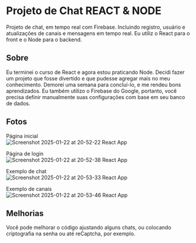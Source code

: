 # Projeto de Chat REACT & NODE
Projeto de chat, em tempo real com Firebase. Incluindo registro, usuário e atualizações de canais e mensagens em tempo real.
Eu utiliz o React para o front e o Node para o backend.

## Sobre
Eu terminei o curso de React e agora estou praticando Node. Decidi fazer um projeto que fosse divertido e que pudesse agregar mais no meu conhecimento. Demorei uma semana para concluí-lo, e me rendeu bons aprendizados.
Eu também utilizo o Firebase do Google, portanto, você precisa definir manualmente suas configurações com base em seu banco de dados.

## Fotos

Página inicial<br/>
![Screenshot 2025-01-22 at 20-52-22 React App](https://github.com/user-attachments/assets/9584fa95-4865-4708-a0c0-1ba9de27901d)
<br/>

Página de login<br/>
![Screenshot 2025-01-22 at 20-52-38 React App](https://github.com/user-attachments/assets/a87c3732-a048-4095-98ff-eb8095ca18c2)
<br/>

Exemplo de chat<br/>
![Screenshot 2025-01-22 at 20-53-33 React App](https://github.com/user-attachments/assets/9e45e3fb-980b-4b47-ae7c-ad7ebf84a579)
<br/>

Exemplo de canais<br/>
![Screenshot 2025-01-22 at 20-53-46 React App](https://github.com/user-attachments/assets/048d7c22-ba5d-4eb3-8b55-0ce3115b71a5)


## Melhorias
Você pode melhorar o código ajustando alguns chats, ou colocando criptografia na senha ou até reCaptcha, por exemplo.
